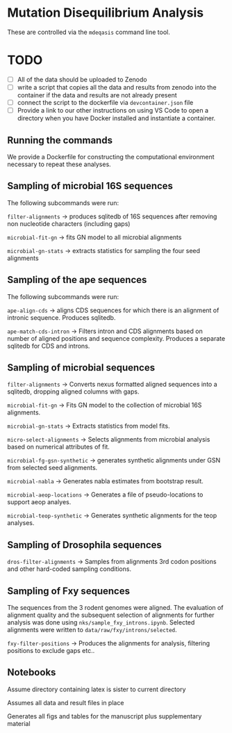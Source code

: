 # Mutation Disequilibrium Analysis

These are controlled via the `mdeqasis` command line tool.

# TODO

- [ ] All of the data should be uploaded to Zenodo
- [ ] write a script that copies all the data and results from zenodo into the container if the data and results are not already present
- [ ] connect the script to the dockerfile via `devcontainer.json` file
- [ ] Provide a link to our other instructions on using VS Code to open a directory when you have Docker installed and instantiate a container.

## Running the commands

We provide a Dockerfile for constructing the computational environment necessary to repeat these analyses.

## Sampling of microbial 16S sequences

The following subcommands were run:

`filter-alignments` -> produces sqlitedb of 16S sequences after removing non nucleotide characters (including gaps)

`microbial-fit-gn` -> fits GN model to all microbial alignments

`microbial-gn-stats` -> extracts statistics for sampling the four seed alignments

## Sampling of the ape sequences

The following subcommands were run:

`ape-align-cds` -> aligns CDS sequences for which there is an alignment of intronic sequence. Produces sqlitedb.

`ape-match-cds-intron` -> Filters intron and CDS alignments based on number of aligned positions and sequence complexity. Produces a separate sqlitedb for CDS and introns.

## Sampling of microbial sequences

`filter-alignments` -> Converts nexus formatted aligned sequences into a sqlitedb, dropping aligned columns with gaps.

`microbial-fit-gn` -> Fits GN model to the collection of microbial 16S alignments.

`microbial-gn-stats` -> Extracts statistics from model fits.

`micro-select-alignments` -> Selects alignments from microbial analysis based on numerical attributes of fit.

`microbial-fg-gsn-synthetic` -> generates synthetic alignments under GSN from selected seed alignments.

`microbial-nabla` -> Generates nabla estimates from bootstrap result.

`microbial-aeop-locations` -> Generates a file of pseudo-locations to support aeop analyes.

`microbial-teop-synthetic` -> Generates synthetic alignments for the teop analyses.

## Sampling of Drosophila sequences

`dros-filter-alignments` -> Samples from alignments 3rd codon positions and other hard-coded sampling conditions.

## Sampling of Fxy sequences

The sequences from the 3 rodent genomes were aligned. The evaluation of alignment quality and the subsequent selection of alignments for further analysis was done using `nks/sample_fxy_introns.ipynb`. Selected alignments were written to `data/raw/fxy/introns/selected`.

`fxy-filter-positions` -> Produces the alignments for analysis, filtering positions to exclude gaps etc..

## Notebooks

Assume directory containing latex is sister to current directory

Assumes all data and result files in place

Generates all figs and tables for the manuscript plus supplementary material
